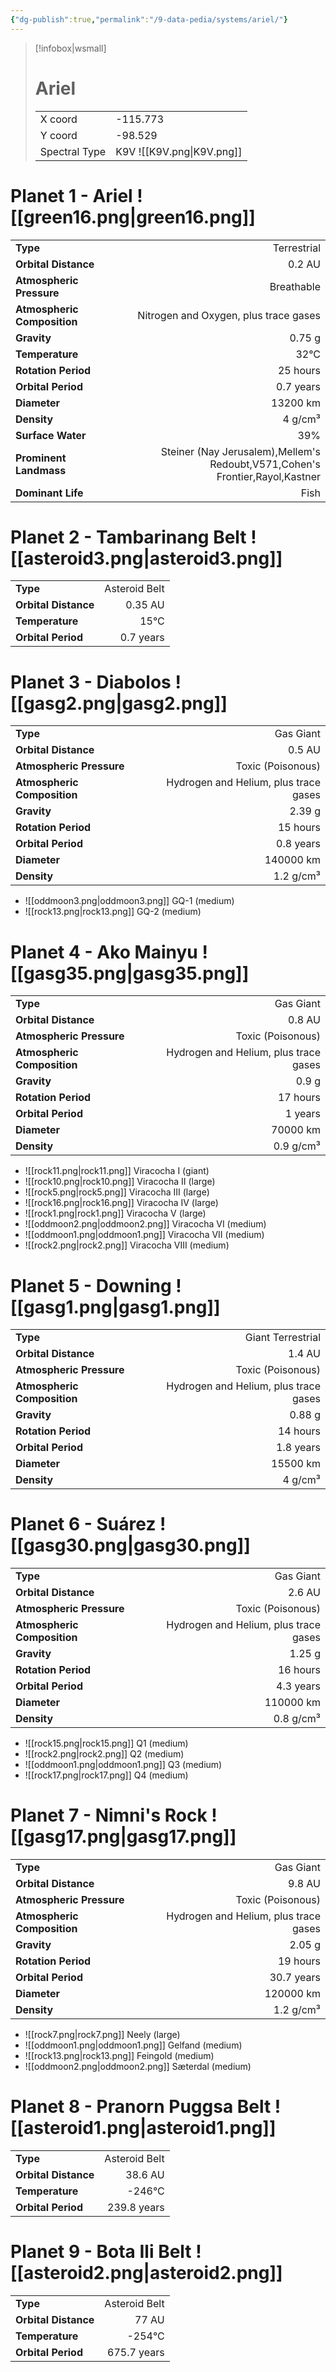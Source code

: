 ```yaml
---
{"dg-publish":true,"permalink":"/9-data-pedia/systems/ariel/"}
---
```


> [!infobox|wsmall]
> # Ariel
> | | |
> | - | - |
> | X coord | -115.773 |
> | Y coord| -98.529 |
> | Spectral Type | K9V ![[K9V.png\|K9V.png]] |

# Planet 1 - Ariel ![[green16.png\|green16.png]]
|                             |                           |
| --------------------------- | -------------------------:|
| **Type**                    |             Terrestrial |
| **Orbital Distance**        |   0.2 AU |
| **Atmospheric Pressure**    |       Breathable |
| **Atmospheric Composition** |      Nitrogen and Oxygen, plus trace gases |
| **Gravity**                 |        0.75 g |
| **Temperature**             |    32°C |
| **Rotation Period**         |  25 hours |
| **Orbital Period** | 0.7 years |
| **Diameter**                |      13200 km | 
| **Density**                 |    4 g/cm³ |
| **Surface Water**           |           39% | 
| **Prominent Landmass**      |         Steiner (Nay Jerusalem),Mellem's Redoubt,V571,Cohen's Frontier,Rayol,Kastner | 
| **Dominant Life**           |         Fish |





# Planet 2 - Tambarinang Belt ![[asteroid3.png\|asteroid3.png]]
|                             |                           |
| --------------------------- | -------------------------:|
| **Type**                    |             Asteroid Belt |
| **Orbital Distance**        |   0.35 AU |
| **Temperature**             |    15°C |
| **Orbital Period** | 0.7 years |





# Planet 3 - Diabolos ![[gasg2.png\|gasg2.png]]
|                             |                           |
| --------------------------- | -------------------------:|
| **Type**                    |             Gas Giant |
| **Orbital Distance**        |   0.5 AU |
| **Atmospheric Pressure**    |       Toxic (Poisonous) |
| **Atmospheric Composition** |      Hydrogen and Helium, plus trace gases |
| **Gravity**                 |        2.39 g |
| **Rotation Period**         |  15 hours |
| **Orbital Period** | 0.8 years |
| **Diameter**                |      140000 km | 
| **Density**                 |    1.2 g/cm³ |



- ![[oddmoon3.png\|oddmoon3.png]] GQ-1 (medium)
- ![[rock13.png\|rock13.png]] GQ-2 (medium)


# Planet 4 - Ako Mainyu ![[gasg35.png\|gasg35.png]]
|                             |                           |
| --------------------------- | -------------------------:|
| **Type**                    |             Gas Giant |
| **Orbital Distance**        |   0.8 AU |
| **Atmospheric Pressure**    |       Toxic (Poisonous) |
| **Atmospheric Composition** |      Hydrogen and Helium, plus trace gases |
| **Gravity**                 |        0.9 g |
| **Rotation Period**         |  17 hours |
| **Orbital Period** | 1 years |
| **Diameter**                |      70000 km | 
| **Density**                 |    0.9 g/cm³ |



- ![[rock11.png\|rock11.png]] Viracocha I (giant)
- ![[rock10.png\|rock10.png]] Viracocha II (large)
- ![[rock5.png\|rock5.png]] Viracocha III (large)
- ![[rock16.png\|rock16.png]] Viracocha IV (large)
- ![[rock1.png\|rock1.png]] Viracocha V (large)
- ![[oddmoon2.png\|oddmoon2.png]] Viracocha VI (medium)
- ![[oddmoon1.png\|oddmoon1.png]] Viracocha VII (medium)
- ![[rock2.png\|rock2.png]] Viracocha VIII (medium)


# Planet 5 - Downing ![[gasg1.png\|gasg1.png]]
|                             |                           |
| --------------------------- | -------------------------:|
| **Type**                    |             Giant Terrestrial |
| **Orbital Distance**        |   1.4 AU |
| **Atmospheric Pressure**    |       Toxic (Poisonous) |
| **Atmospheric Composition** |      Hydrogen and Helium, plus trace gases |
| **Gravity**                 |        0.88 g |
| **Rotation Period**         |  14 hours |
| **Orbital Period** | 1.8 years |
| **Diameter**                |      15500 km | 
| **Density**                 |    4 g/cm³ |





# Planet 6 - Suárez ![[gasg30.png\|gasg30.png]]
|                             |                           |
| --------------------------- | -------------------------:|
| **Type**                    |             Gas Giant |
| **Orbital Distance**        |   2.6 AU |
| **Atmospheric Pressure**    |       Toxic (Poisonous) |
| **Atmospheric Composition** |      Hydrogen and Helium, plus trace gases |
| **Gravity**                 |        1.25 g |
| **Rotation Period**         |  16 hours |
| **Orbital Period** | 4.3 years |
| **Diameter**                |      110000 km | 
| **Density**                 |    0.8 g/cm³ |



- ![[rock15.png\|rock15.png]] Q1 (medium)
- ![[rock2.png\|rock2.png]] Q2 (medium)
- ![[oddmoon1.png\|oddmoon1.png]] Q3 (medium)
- ![[rock17.png\|rock17.png]] Q4 (medium)


# Planet 7 - Nimni's Rock ![[gasg17.png\|gasg17.png]]
|                             |                           |
| --------------------------- | -------------------------:|
| **Type**                    |             Gas Giant |
| **Orbital Distance**        |   9.8 AU |
| **Atmospheric Pressure**    |       Toxic (Poisonous) |
| **Atmospheric Composition** |      Hydrogen and Helium, plus trace gases |
| **Gravity**                 |        2.05 g |
| **Rotation Period**         |  19 hours |
| **Orbital Period** | 30.7 years |
| **Diameter**                |      120000 km | 
| **Density**                 |    1.2 g/cm³ |



- ![[rock7.png\|rock7.png]] Neely (large)
- ![[oddmoon1.png\|oddmoon1.png]] Gelfand (medium)
- ![[rock13.png\|rock13.png]] Feingold (medium)
- ![[oddmoon2.png\|oddmoon2.png]] Sæterdal (medium)


# Planet 8 - Pranorn Puggsa Belt ![[asteroid1.png\|asteroid1.png]]
|                             |                           |
| --------------------------- | -------------------------:|
| **Type**                    |             Asteroid Belt |
| **Orbital Distance**        |   38.6 AU |
| **Temperature**             |    -246°C |
| **Orbital Period** | 239.8 years |





# Planet 9 - Bota Ili Belt ![[asteroid2.png\|asteroid2.png]]
|                             |                           |
| --------------------------- | -------------------------:|
| **Type**                    |             Asteroid Belt |
| **Orbital Distance**        |   77 AU |
| **Temperature**             |    -254°C |
| **Orbital Period** | 675.7 years |





